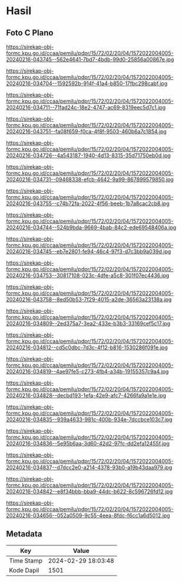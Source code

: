 # Hasil

## Foto C Plano

https://sirekap-obj-formc.kpu.go.id/ccaa/pemilu/pdpr/15/72/02/20/04/1572022004005-20240216-043745--562e4641-7bd7-4bdb-99d0-25856a00867e.jpg

https://sirekap-obj-formc.kpu.go.id/ccaa/pemilu/pdpr/15/72/02/20/04/1572022004005-20240216-034704--1592592b-914f-41a4-b850-17fbc298cabf.jpg

https://sirekap-obj-formc.kpu.go.id/ccaa/pemilu/pdpr/15/72/02/20/04/1572022004005-20240216-034711--71fad24c-18e2-4747-ac69-8319eec5d7c1.jpg

https://sirekap-obj-formc.kpu.go.id/ccaa/pemilu/pdpr/15/72/02/20/04/1572022004005-20240216-043751--fa08f659-f0ca-4f8f-9503-460b6a7c1854.jpg

https://sirekap-obj-formc.kpu.go.id/ccaa/pemilu/pdpr/15/72/02/20/04/1572022004005-20240216-034726--4a543187-1940-4d13-8315-35d71750eb0d.jpg

https://sirekap-obj-formc.kpu.go.id/ccaa/pemilu/pdpr/15/72/02/20/04/1572022004005-20240216-034731--09468338-efcb-4642-9a99-867899579850.jpg

https://sirekap-obj-formc.kpu.go.id/ccaa/pemilu/pdpr/15/72/02/20/04/1572022004005-20240216-043755--c74b72fa-2022-4f56-beeb-1b7a8cac2cb8.jpg

https://sirekap-obj-formc.kpu.go.id/ccaa/pemilu/pdpr/15/72/02/20/04/1572022004005-20240216-034744--524b9bda-9669-4bab-84c2-ede69548406a.jpg

https://sirekap-obj-formc.kpu.go.id/ccaa/pemilu/pdpr/15/72/02/20/04/1572022004005-20240216-034745--eb7e2801-fe94-46c4-97f3-d7c3bb9a039d.jpg

https://sirekap-obj-formc.kpu.go.id/ccaa/pemilu/pdpr/15/72/02/20/04/1572022004005-20240216-034753--30817108-023c-4dfe-a5c8-301f07ec4436.jpg

https://sirekap-obj-formc.kpu.go.id/ccaa/pemilu/pdpr/15/72/02/20/04/1572022004005-20240216-043758--8ed50b53-7f29-4015-a2de-36563a23138a.jpg

https://sirekap-obj-formc.kpu.go.id/ccaa/pemilu/pdpr/15/72/02/20/04/1572022004005-20240216-034809--2ed375a7-3ea2-433e-b3b3-33169cef5c17.jpg

https://sirekap-obj-formc.kpu.go.id/ccaa/pemilu/pdpr/15/72/02/20/04/1572022004005-20240216-034812--cd5c0dbc-7d3c-4f12-b816-1530286f091e.jpg

https://sirekap-obj-formc.kpu.go.id/ccaa/pemilu/pdpr/15/72/02/20/04/1572022004005-20240216-034819--4ae97fe5-c273-4fb4-a34b-19155357c9a4.jpg

https://sirekap-obj-formc.kpu.go.id/ccaa/pemilu/pdpr/15/72/02/20/04/1572022004005-20240216-034828--decbd193-1efa-42e9-afc7-4266fa9a1e1e.jpg

https://sirekap-obj-formc.kpu.go.id/ccaa/pemilu/pdpr/15/72/02/20/04/1572022004005-20240216-034835--939a4633-981c-400b-934e-7dccbce103c7.jpg

https://sirekap-obj-formc.kpu.go.id/ccaa/pemilu/pdpr/15/72/02/20/04/1572022004005-20240216-034836--5e95b6aa-3d60-42d2-97fc-dd2efa12455f.jpg

https://sirekap-obj-formc.kpu.go.id/ccaa/pemilu/pdpr/15/72/02/20/04/1572022004005-20240216-034837--d7dcc2e0-a214-4378-93b0-a19b43daa979.jpg

https://sirekap-obj-formc.kpu.go.id/ccaa/pemilu/pdpr/15/72/02/20/04/1572022004005-20240216-034842--e8f34bbb-bba9-44dc-b622-8c596726fd12.jpg

https://sirekap-obj-formc.kpu.go.id/ccaa/pemilu/pdpr/15/72/02/20/04/1572022004005-20240216-034656--052a0509-9c55-4eea-8fdc-f6cc1a6d5012.jpg


## Metadata

| Key        | Value               |
| ---------- | ------------------- |
| Time Stamp | 2024-02-29 18:03:48 |
| Kode Dapil | 1501                |



